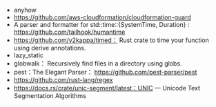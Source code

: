 - anyhow
- https://github.com/aws-cloudformation/cloudformation-guard
- A parser and formatter for std::time::{SystemTime, Duration} : https://github.com/tailhook/humantime
- https://github.com/y2kappa/timed： Rust crate to time your function using derive annotations.
- lazy_static
- globwalk： Recursively find files in a directory using globs.
- pest：The Elegant Parser： https://github.com/pest-parser/pest
- https://github.com/rust-lang/regex
- https://docs.rs/crate/unic-segment/latest：UNIC — Unicode Text Segmentation Algorithms